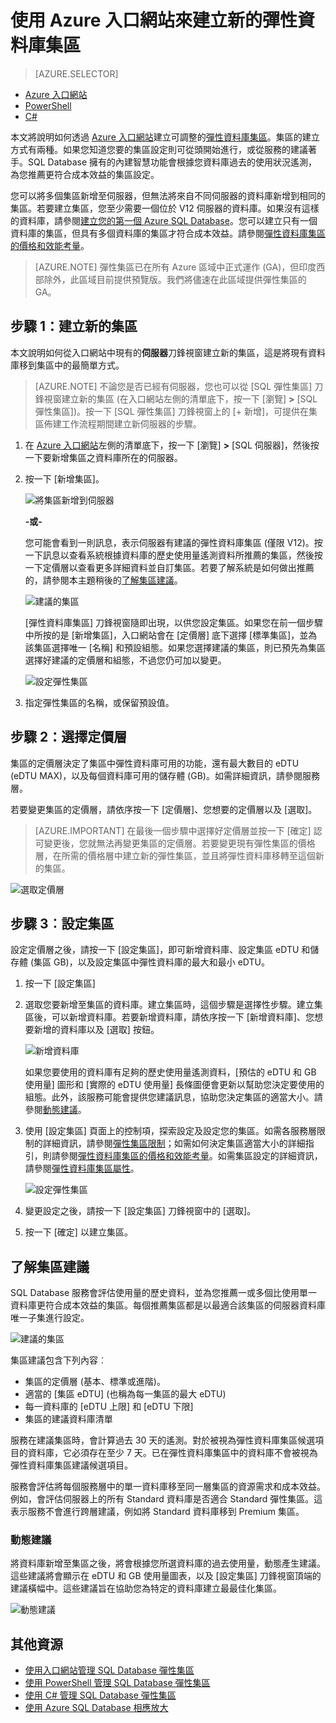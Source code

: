 <properties
	pageTitle="使用 Azure 入口網站建立新的彈性集區 | Microsoft Azure"
	description="如何將可調整的彈性資料庫集區新增至 SQL Database 組態，以便更輕鬆地進行多個資料庫的系統管理與資源共用。"
	keywords="可調整資料庫,資料庫組態"
	services="sql-database"
	documentationCenter=""
	authors="ninarn"
	manager="jhubbard"
	editor=""/>

<tags
	ms.service="sql-database"
	ms.devlang="NA"
	ms.date="07/20/2016"
	ms.author="ninarn"
	ms.workload="data-management"
	ms.topic="get-started-article"
	ms.tgt_pltfrm="NA"/>


# 使用 Azure 入口網站來建立新的彈性資料庫集區

> [AZURE.SELECTOR]
- [Azure 入口網站](sql-database-elastic-pool-create-portal.md)
- [PowerShell](sql-database-elastic-pool-create-powershell.md)
- [C#](sql-database-elastic-pool-create-csharp.md)

本文將說明如何透過 [Azure 入口網站](https://portal.azure.com/)建立可調整的[彈性資料庫集區](sql-database-elastic-pool.md)。集區的建立方式有兩種。如果您知道您要的集區設定則可從頭開始進行，或從服務的建議著手。SQL Database 擁有的內建智慧功能會根據您資料庫過去的使用狀況遙測，為您推薦更符合成本效益的集區設定。

您可以將多個集區新增至伺服器，但無法將來自不同伺服器的資料庫新增到相同的集區。若要建立集區，您至少需要一個位於 V12 伺服器的資料庫。如果沒有這樣的資料庫，請參閱[建立您的第一個 Azure SQL Database](sql-database-get-started.md)。您可以建立只有一個資料庫的集區，但具有多個資料庫的集區才符合成本效益。請參閱[彈性資料庫集區的價格和效能考量](sql-database-elastic-pool-guidance.md)。

> [AZURE.NOTE] 彈性集區已在所有 Azure 區域中正式運作 (GA)，但印度西部除外，此區域目前提供預覽版。我們將儘速在此區域提供彈性集區的 GA。

## 步驟 1：建立新的集區

本文說明如何從入口網站中現有的**伺服器**刀鋒視窗建立新的集區，這是將現有資料庫移到集區中的最簡單方式。

> [AZURE.NOTE] 不論您是否已經有伺服器，您也可以從 [SQL 彈性集區] 刀鋒視窗建立新的集區 (在入口網站左側的清單底下，按一下 [瀏覽] **>** [SQL 彈性集區])。按一下 [SQL 彈性集區] 刀鋒視窗上的 [+ 新增]，可提供在集區佈建工作流程期間建立新伺服器的步驟。

1. 在 [Azure 入口網站](http://portal.azure.com/)左側的清單底下，按一下 [瀏覽] **>** [SQL 伺服器]，然後按一下要新增集區之資料庫所在的伺服器。
2. 按一下 [新增集區]。

    ![將集區新增到伺服器](./media/sql-database-elastic-pool-create-portal/new-pool.png)

    **-或-**

    您可能會看到一則訊息，表示伺服器有建議的彈性資料庫集區 (僅限 V12)。按一下訊息以查看系統根據資料庫的歷史使用量遙測資料所推薦的集區，然後按一下定價層以查看更多詳細資料並自訂集區。若要了解系統是如何做出推薦的，請參閱本主題稍後的[了解集區建議](#understand-pool-recommendations)。

    ![建議的集區](./media/sql-database-elastic-pool-create-portal/recommended-pool.png)

	[彈性資料庫集區] 刀鋒視窗隨即出現，以供您設定集區。如果您在前一個步驟中所按的是 [新增集區]，入口網站會在 [定價層] 底下選擇 [標準集區]，並為該集區選擇唯一 [名稱] 和預設組態。如果您選擇建議的集區，則已預先為集區選擇好建議的定價層和組態，不過您仍可加以變更。

    ![設定彈性集區](./media/sql-database-elastic-pool-create-portal/configure-elastic-pool.png)

3. 指定彈性集區的名稱，或保留預設值。

## 步驟 2：選擇定價層

集區的定價層決定了集區中彈性資料庫可用的功能，還有最大數目的 eDTU (eDTU MAX)，以及每個資料庫可用的儲存體 (GB)。如需詳細資訊，請參閱服務層。

若要變更集區的定價層，請依序按一下 [定價層]、您想要的定價層以及 [選取]。

> [AZURE.IMPORTANT] 在最後一個步驟中選擇好定價層並按一下 [確定] 認可變更後，您就無法再變更集區的定價層。若要變更現有彈性集區的價格層，在所需的價格層中建立新的彈性集區，並且將彈性資料庫移轉至這個新的集區。

![選取定價層](./media/sql-database-elastic-pool-create-portal/pricing-tier.png)

## 步驟 3︰設定集區

設定定價層之後，請按一下 [設定集區]，即可新增資料庫、設定集區 eDTU 和儲存體 (集區 GB)，以及設定集區中彈性資料庫的最大和最小 eDTU。

1. 按一下 [設定集區]
2. 選取您要新增至集區的資料庫。建立集區時，這個步驟是選擇性步驟。建立集區後，可以新增資料庫。若要新增資料庫，請依序按一下 [新增資料庫]、您想要新增的資料庫以及 [選取] 按鈕。

    ![新增資料庫](./media/sql-database-elastic-pool-create-portal/add-databases.png)

    如果您要使用的資料庫有足夠的歷史使用量遙測資料，[預估的 eDTU 和 GB 使用量] 圖形和 [實際的 eDTU 使用量] 長條圖便會更新以幫助您決定要使用的組態。此外，該服務可能會提供您建議訊息，協助您決定集區的適當大小。請參閱[動態建議](#dynamic-recommendations)。

3. 使用 [設定集區] 頁面上的控制項，探索設定及設定您的集區。如需各服務層限制的詳細資訊，請參閱[彈性集區限制](sql-database-elastic-pool.md#edtu-and-storage-limits-for-elastic-pools-and-elastic-databases)；如需如何決定集區適當大小的詳細指引，則請參閱[彈性資料庫集區的價格和效能考量](sql-database-elastic-pool-guidance.md)。如需集區設定的詳細資訊，請參閱[彈性資料庫集區屬性](sql-database-elastic-pool.md#elastic-database-pool-properties)。

	![設定彈性集區](./media/sql-database-elastic-pool-create-portal/configure-performance.png)

4. 變更設定之後，請按一下 [設定集區] 刀鋒視窗中的 [選取]。
5. 按一下 [確定] 以建立集區。


## 了解集區建議

SQL Database 服務會評估使用量的歷史資料，並為您推薦一或多個比使用單一資料庫更符合成本效益的集區。每個推薦集區都是以最適合該集區的伺服器資料庫唯一子集進行設定。

![建議的集區](./media/sql-database-elastic-pool-create-portal/recommended-pool.png)

集區建議包含下列內容︰

- 集區的定價層 (基本、標準或進階)。
- 適當的 [集區 eDTU] (也稱為每一集區的最大 eDTU)
- 每一資料庫的 [eDTU 上限] 和 [eDTU 下限]
- 集區的建議資料庫清單

服務在建議集區時，會計算過去 30 天的遙測。對於被視為彈性資料庫集區候選項目的資料庫，它必須存在至少 7 天。已在彈性資料庫集區中的資料庫不會被視為彈性資料庫集區建議候選項目。

服務會評估將每個服務層中的單一資料庫移至同一層集區的資源需求和成本效益。例如，會評估伺服器上的所有 Standard 資料庫是否適合 Standard 彈性集區。這表示服務不會進行跨層建議，例如將 Standard 資料庫移到 Premium 集區。

### 動態建議

將資料庫新增至集區之後，將會根據您所選資料庫的過去使用量，動態產生建議。這些建議將會顯示在 eDTU 和 GB 使用量圖表，以及 [設定集區] 刀鋒視窗頂端的建議橫幅中。這些建議旨在協助您為特定的資料庫建立最最佳化集區。

![動態建議](./media/sql-database-elastic-pool-create-portal/dynamic-recommendation.png)

## 其他資源

- [使用入口網站管理 SQL Database 彈性集區](sql-database-elastic-pool-manage-portal.md)
- [使用 PowerShell 管理 SQL Database 彈性集區](sql-database-elastic-pool-manage-powershell.md)
- [使用 C# 管理 SQL Database 彈性集區](sql-database-elastic-pool-manage-csharp.md)
- [使用 Azure SQL Database 相應放大](sql-database-elastic-scale-introduction.md)

<!---HONumber=AcomDC_0928_2016-->